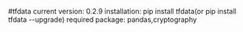 #tfdata
current version: 0.2.9
installation:
pip install tfdata(or pip install tfdata --upgrade)
required package: pandas,cryptography
